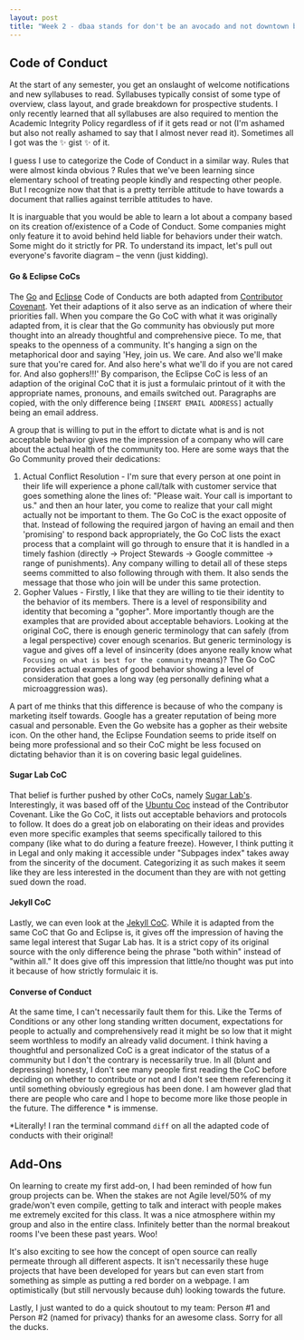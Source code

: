 ```yaml
---
layout: post
title: "Week 2 - dbaa stands for don't be an avocado and not downtown brooklyn arts alliance"
---
```


## Code of Conduct

At the start of any semester, you get an onslaught of welcome notifications and new syllabuses to read. Syllabuses typically consist of some type of overview, class layout, and grade breakdown for prospective students. I only recently learned that all syllabuses are also required to mention the Academic Integrity Policy regardless of if it gets read or not (I'm ashamed but also not really ashamed to say that I almost never read it). Sometimes all I got was the ✨ gist ✨ of it.

I guess I use to categorize the Code of Conduct in a similar way. Rules that were almost kinda obvious ? Rules that we've been learning since elementary school of treating people kindly and respecting other people. But I recognize now that that is a pretty terrible attitude to have towards a document that rallies against terrible attitudes to have.

It is inarguable that you would be able to learn a lot about a company based on its creation of/existence of a Code of Conduct. Some companies might only feature it to avoid behind held liable for behaviors under their watch. Some might do it strictly for PR. To understand its impact, let's pull out everyone's favorite diagram – the venn (just kidding).

#### Go & Eclipse CoCs

The [Go](https://go.dev/conduct) and [Eclipse](https://www.eclipse.org/org/documents/Community_Code_of_Conduct.php) Code of Conducts are both adapted from [Contributor Covenant](https://www.contributor-covenant.org/version/1/4/code-of-conduct/). Yet their adaptions of it also serve as an indication of where their priorities fall. When you compare the Go CoC with what it was originally adapted from, it is clear that the Go community has obviously put more thought into an already thoughtful and comprehensive piece. To me, that speaks to the openness of a community. It's hanging a sign on the metaphorical door and saying 'Hey, join us. We care. And also we'll make sure that you're cared for. And also here's what we'll do if you are not cared for. And also gophers!!!' By comparison, the Eclipse CoC is less of an adaption of the original CoC that it is just a formulaic printout of it with the appropriate names, pronouns, and emails switched out. Paragraphs are copied, with the only difference being `[INSERT EMAIL ADDRESS]` actually being an email address.

A group that is willing to put in the effort to dictate what is and is not acceptable behavior gives me the impression of a company who will care about the actual health of the community too. Here are some ways that the Go Community proved their dedications:

1. Actual Conflict Resolution - I'm sure that every person at one point in their life will experience a phone call/talk with customer service that goes something alone the lines of: "Please wait. Your call is important to us." and then an hour later, you come to realize that your call might actually not be important to them. The Go CoC is the exact opposite of that. Instead of following the required jargon of having an email and then 'promising' to respond back appropriately, the Go CoC lists the exact process that a complaint will go through to ensure that it is handled in a timely fashion (directly -> Project Stewards -> Google committee -> range of punishments). Any company willing to detail all of these steps seems committed to also following through with them. It also sends the message that those who join will be under this same protection.
2. Gopher Values - Firstly, I like that they are willing to tie their identity to the behavior of its members. There is a level of responsibility and identity that becoming a "gopher". More importantly though are the examples that are provided about acceptable behaviors. Looking at the original CoC, there is enough generic terminology that can safely (from a legal perspective) cover enough scenarios. But generic terminology is vague and gives off a level of insincerity (does anyone really know what `Focusing on what is best for the community` means)? The Go CoC provides actual examples of good behavior showing a level of consideration that goes a long way (eg personally defining what a microaggression was).

A part of me thinks that this difference is because of who the company is marketing itself towards. Google has a greater reputation of being more casual and personable. Even the Go website has a gopher as their website icon. On the other hand, the Eclipse Foundation seems to pride itself on being more professional and so their CoC might be less focused on dictating behavior than it is on covering basic legal guidelines.

#### Sugar Lab CoC

That belief is further pushed by other CoCs, namely [Sugar Lab's](https://wiki.sugarlabs.org/go/Sugar_Labs/Legal/Code_of_Conduct). Interestingly, it was based off of the [Ubuntu Coc](https://ubuntu.com/community/code-of-conduct) instead of the Contributor Covenant. Like the Go CoC, it lists out acceptable behaviors and protocols to follow. It does do a great job on elaborating on their ideas and provides even more specific examples that seems specifically tailored to this company (like what to do during a feature freeze). However, I think putting it in Legal and only making it accessible under "Subpages index" takes away from the sincerity of the document. Categorizing it as such makes it seem like they are less interested in the document than they are with not getting sued down the road.

#### Jekyll CoC

Lastly, we can even look at the [Jekyll CoC](https://jekyllrb.com/docs/conduct/). While it is adapted from the same CoC that Go and Eclipse is, it gives off the impression of having the same legal interest that Sugar Lab has. It is a strict copy of its original source with the only difference being the phrase "both within" instead of "within all." It does give off this impression that little/no thought was put into it because of how strictly formulaic it is.

#### Converse of Conduct

At the same time, I can't necessarily fault them for this. Like the Terms of Conditions or any other long standing written document, expectations for people to actually and comprehensively read it might be so low that it might seem worthless to modify an already valid document. I think having a thoughtful and personalized CoC is a great indicator of the status of a community but I don't the contrary is necessarily true. In all (blunt and depressing) honesty, I don't see many people first reading the CoC before deciding on whether to contribute or not and I don't see them referencing it until something obviously egregious has been done. I am however glad that there are people who care and I hope to become more like those people in the future. The difference \* is immense.

\*Literally! I ran the terminal command `diff` on all the adapted code of conducts with their original!

## Add-Ons

On learning to create my first add-on, I had been reminded of how fun group projects can be. When the stakes are not Agile level/50% of my grade/won't even compile, getting to talk and interact with people makes me extremely excited for this class. It was a nice atmosphere within my group and also in the entire class. Infinitely better than the normal breakout rooms I've been these past years. Woo!

It's also exciting to see how the concept of open source can really permeate through all different aspects. It isn't necessarily these huge projects that have been developed for years but can even start from something as simple as putting a red border on a webpage. I am optimistically (but still nervously because duh) looking towards the future.

Lastly, I just wanted to do a quick shoutout to my team: Person #1 and Person #2 (named for privacy) thanks for an awesome class. Sorry for all the ducks.
